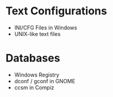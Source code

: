 # Text Configurations
- INI/CFG Files in Windows
- UNIX-like text files

# Databases
- Windows Registry
- dconf / gconf in GNOME
- ccsm in Compiz